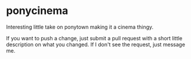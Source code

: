 # ponycinema
Interesting little take on ponytown making it a cinema thingy.

If you want to push a change, just submit a pull request with a short little description on what you changed. If I don't see the request, just message me.
